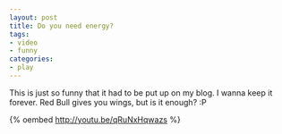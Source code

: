 ```yaml
---
layout: post
title: Do you need energy?
tags:
- video
- funny
categories:
- play
---
```

This is just so funny that it had to be put up on my blog. I wanna keep it forever. Red Bull gives you wings, but is it enough? :P

{% oembed http://youtu.be/qRuNxHqwazs %}
